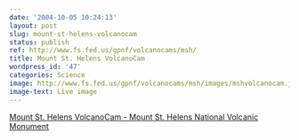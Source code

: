 ```yaml
---
date: '2004-10-05 10:24:13'
layout: post
slug: mount-st-helens-volcanocam
status: publish
ref: http://www.fs.fed.us/gpnf/volcanocams/msh/
title: Mount St. Helens VolcanoCam
wordpress_id: '47'
categories: Science
image: http://www.fs.fed.us/gpnf/volcanocams/msh/images/mshvolcanocam.jpg
image-text: Live image
---
```


[Mount St. Helens VolcanoCam - Mount St. Helens National Volcanic Monument](http://www.fs.fed.us/gpnf/volcanocams/msh/)


